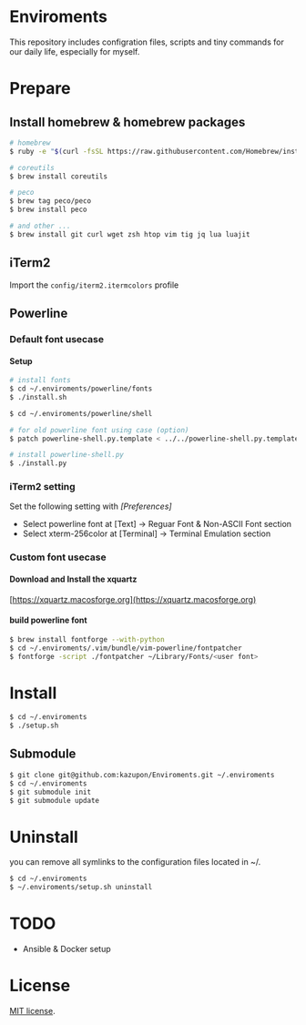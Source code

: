 # Enviroments
This repository includes configration files, scripts and tiny commands for our daily life, especially for myself.



# Prepare

## Install homebrew & homebrew packages

```sh
# homebrew
$ ruby -e "$(curl -fsSL https://raw.githubusercontent.com/Homebrew/install/master/install)"

# coreutils
$ brew install coreutils

# peco
$ brew tag peco/peco
$ brew install peco

# and other ...
$ brew install git curl wget zsh htop vim tig jq lua luajit
```


## iTerm2
Import the `config/iterm2.itermcolors` profile


## Powerline

### Default font usecase

#### Setup

```sh
# install fonts
$ cd ~/.enviroments/powerline/fonts
$ ./install.sh 

$ cd ~/.enviroments/powerline/shell

# for old powerline font using case (option)
$ patch powerline-shell.py.template < ../../powerline-shell.py.template.patch 

# install powerline-shell.py
$ ./install.py 
```

### iTerm2 setting
Set the following setting with *[Preferences]*

- Select powerline font at [Text] -> Reguar Font & Non-ASCII Font section
- Select xterm-256color at [Terminal] -> Terminal Emulation section


### Custom font usecase

#### Download and Install the xquartz

[https://xquartz.macosforge.org](https://xquartz.macosforge.org)

#### build powerline font

```sh
$ brew install fontforge --with-python
$ cd ~/.enviroments/.vim/bundle/vim-powerline/fontpatcher
$ fontforge -script ./fontpatcher ~/Library/Fonts/<user font>
```


# Install

```sh
$ cd ~/.enviroments
$ ./setup.sh
```

## Submodule

```sh
$ git clone git@github.com:kazupon/Enviroments.git ~/.enviroments
$ cd ~/.enviroments
$ git submodule init
$ git submodule update
```

# Uninstall
you can remove all symlinks to the configuration files located in ~/.

```sh
$ cd ~/.enviroments
$ ~/.enviroments/setup.sh uninstall
```


# TODO
- Ansible & Docker setup


# License
[MIT license](http://www.opensource.org/licenses/mit-license.php).
